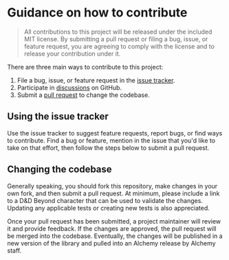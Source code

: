 # Guidance on how to contribute

> All contributions to this project will be released under the included MIT license. By submitting a pull request or filing a bug, issue, or feature request, you are agreeing to comply with the license and to release your contribution under it.

There are three main ways to contribute to this project:

1. File a bug, issue, or feature request in the [issue tracker](https://github.com/alchemyrpg/ddb2alchemy/issues/new).
2. Participate in [discussions](https://github.com/alchemyrpg/ddb2alchemy/discussions) on GitHub.
2. Submit a [pull request](https://github.com/alchemyrpg/ddb2alchemy/compare) to change the codebase.

## Using the issue tracker

Use the issue tracker to suggest feature requests, report bugs, or find ways to contribute. Find a bug or feature, mention in the issue that you'd like to take on that effort, then follow the steps below to submit a pull request.

## Changing the codebase
Generally speaking, you should fork this repository, make changes in your own fork, and then submit a pull request. At minimum, please include a link to a D&D Beyond character that can be used to validate the changes. Updating any applicable tests or creating new tests is also appreciated.

Once your pull request has been submitted, a project maintainer will review it and provide feedback. If the changes are approved, the pull request will be merged into the codebase. Eventually, the changes will be published in a new version of the library and pulled into an Alchemy release by Alchemy staff.